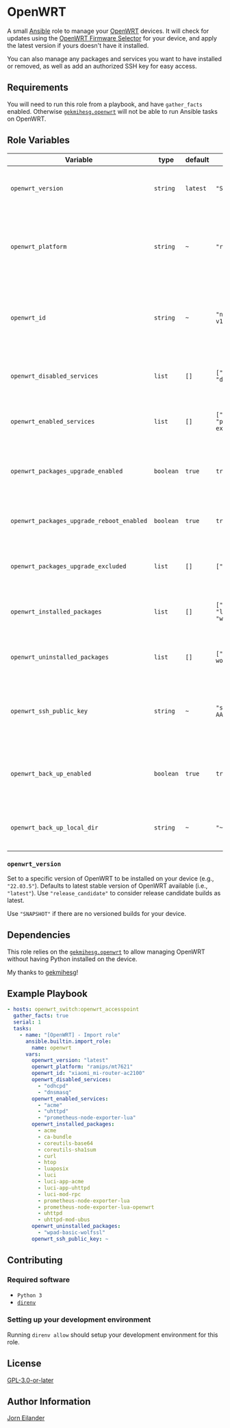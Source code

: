 # OpenWRT

A small [Ansible](https://www.ansible.com/) role to manage your [OpenWRT](https://openwrt.org/) devices.
It will check for updates using the [OpenWRT Firmware Selector](https://firmware-selector.openwrt.org/) for your device,
and apply the latest version if yours doesn't have it installed.

You can also manage any packages and services you want to have installed or removed,
as well as add an authorized SSH key for easy access.

## Requirements

You will need to run this role from a playbook, and have `gather_facts` enabled.
Otherwise [`gekmihesg.openwrt`](https://galaxy.ansible.com/gekmihesg/openwrt) will not be able to run Ansible tasks on OpenWRT.

## Role Variables

| Variable                                  | type      | default  | example                                              | description                                                                                                                  |
| ----------------------------------------- | --------- | -------- | ---------------------------------------------------- | ---------------------------------------------------------------------------------------------------------------------------- |
| `openwrt_version`                         | `string`  | `latest` | `"SNAPSHOT"`                                         | OpenWRT version to be installed. [More information](#openwrt_version)                                                   |
| `openwrt_platform`                        | `string`  | `~`      | `"realtek/rtl838x"`                                  | OpenWRT platform for your device. Check [OpenWRT Firmware Selector](https://firmware-selector.openwrt.org/) for your device. |
| `openwrt_id`                              | `string`  | `~`      | `"netgear_gs308t-v1"`                                | OpenWRT id for your device. Check [OpenWRT Firmware Selector](https://firmware-selector.openwrt.org/) for your device.       |
| `openwrt_disabled_services`               | `list`    | `[]`     | `["odhcpd", "dnsmasq"]`                              | List of services to be disabled on your device.                                                                              |
| `openwrt_enabled_services`                | `list`    | `[]`     | `["acme", "uhttpd", "prometheus-node-exporter-lua"]` | List of services to be enabled on your device.                                                                               |
| `openwrt_packages_upgrade_enabled`        | `boolean` | `true`   | `true`                                               | Enable option to upgrade all installed packages if possible                                                                  |
| `openwrt_packages_upgrade_reboot_enabled` | `boolean` | `true`   | `true`                                               | Reboot device after packages have been upgraded                                                                              |
| `openwrt_packages_upgrade_excluded`       | `list`    | `[]`     | `["luci", "dawn"]`                                   | Exclude certain packages from being upgraded                                                                                 |
| `openwrt_installed_packages`              | `list`    | `[]`     | `["acme", luci", "luci-app-acme", "wpad-wolfssl"]`   | List of packages to be installed on your device.                                                                             |
| `openwrt_uninstalled_packages`            | `list`    | `[]`     | `["wpad-basic-wolfssl"]`                             | List of packages to uninstalled on your device.                                                                              |
| `openwrt_ssh_public_key`                  | `string`  | `~`      | `"ssh-rsa AAAAB3N...f6f+K8="`                        | SSH public-key to be added to the list of Dropbear authored keys.                                                            |
| `openwrt_back_up_enabled`                 | `boolean` | `true`   | `true`                                               | Create back-up of the OpenWRT configuration before updating.                                                                 |
| `openwrt_back_up_local_dir`               | `string`  | `~`      | `"~/Downloads"`                                      | Directory on your local machine to store back-ups.                                                                           |

### `openwrt_version`

Set to a specific version of OpenWRT to be installed on your device (e.g., `"22.03.5"`).
Defaults to latest stable version of OpenWRT available (i.e., `"latest"`).
Use `"release_candidate"` to consider release candidate builds as latest.

Use `"SNAPSHOT"` if there are no versioned builds for your device.

## Dependencies

This role relies on the [`gekmihesg.openwrt`](https://galaxy.ansible.com/gekmihesg/openwrt) to allow managing OpenWRT
without having Python installed on the device.

My thanks to [gekmihesg](https://github.com/gekmihesg)!

## Example Playbook

```YAML
- hosts: openwrt_switch:openwrt_accesspoint
  gather_facts: true
  serial: 1
  tasks:
    - name: "[OpenWRT] - Import role"
      ansible.builtin.import_role:
        name: openwrt
      vars:
        openwrt_version: "latest"
        openwrt_platform: "ramips/mt7621"
        openwrt_id: "xiaomi_mi-router-ac2100"
        openwrt_disabled_services:
          - "odhcpd"
          - "dnsmasq"
        openwrt_enabled_services:
          - "acme"
          - "uhttpd"
          - "prometheus-node-exporter-lua"
        openwrt_installed_packages:
          - acme
          - ca-bundle
          - coreutils-base64
          - coreutils-sha1sum
          - curl
          - htop
          - luaposix
          - luci
          - luci-app-acme
          - luci-app-uhttpd
          - luci-mod-rpc
          - prometheus-node-exporter-lua
          - prometheus-node-exporter-lua-openwrt
          - uhttpd
          - uhttpd-mod-ubus
        openwrt_uninstalled_packages:
          - "wpad-basic-wolfssl"
        openwrt_ssh_public_key: ~
```

## Contributing

### Required software

- `Python 3`
- [`direnv`](https://direnv.net)

### Setting up your development environment

Running `direnv allow` should setup your development environment for this role.

## License

[GPL-3.0-or-later](https://spdx.org/licenses/GPL-3.0-or-later.html)

## Author Information

[Jorn Eilander](https://github.com/jorneilander)
